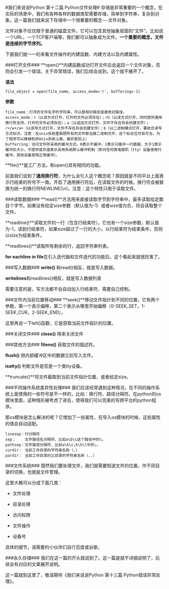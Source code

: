 #我们来说说Python 第十二篇 Python文件处理#
存储是非常重要的一个概念，在实际的场景中，我们有各种各样的数据类型需要存储，简单到字符串，复杂到对象。这一篇我们就来说下存储中一个很重要的概念---文件对象。

文件对象不仅仅限于普通的磁盘文件，它可以包含其他抽象层面的“文件”。比如说一个URL，一个TCP客户端等，我们都可以抽象成为文件。**一个重要的概念，文件是连续的字节序列。**

下面我们就一一的来看文件操作的内建函数、内建方法以及内建属性。

###打开文件###
**open()**内建函数成功打开文件后会返回一个文件对象，否则会引发一个错误。关于异常错误，我们后续会说到，这个就不展开了。

**语法**

	file_object = open(file_name, access_mode='r', buffering=-1)

**参数**

	file_name：打开的文件名字的字符串，可以是相对路径或者绝对路径。
	access_mode：r（以读方式打开，打开的文件必须存在）；rU（以读方式打开，同时提供通用换行符支持，打开的文件必须存在）；a（以追加方式打开，文件不存在将会创建文件）；r+/w+/a+（以读写方式打开，文件不存在将会创建文件）；b（以二进制模式打开，要结合读写方式标识，注意：在unix系统里面把所有的文件都当做二进制文件，这个标志位可有可无，为了程序可以移植到非Unix系统上面，最好是加上）
	bufferring：访问文件所采用的缓冲方式。0表示不缓冲，1表示只缓冲一行数据，大于1表示缓冲区大小，不提供或负值表示采用系统默认缓冲机制（即对任何类电报机（tty）设备使用行缓冲，其他设备使用正常缓冲）。

**file()**是工厂方法，和open()具有相同的功能。

前面我们说到了**通用换行符**，为什么会引入这个概念呢？原因就是不同平台上面表示行结束的符号不一致。开启了通用换行符后，在读取文件的时候，换行符会被替换为统一的换行符NEWLINE(\n)。注意：这个特性只用于读取文件。

###读取数据###
**read()**方法用来直接读取字节到字符串中，最多读取给定数目个字节。如果没有给定size参数（默认值为-1）或者size值为负，将会读取整个文件。

**readline()**读取文件的一行（包含行结束符）。它也有一个size参数，默认值为-1，读到行结束符，如果size超过了一行的大小，以行结束符为结束条件，否则以size为结束条件。

**readlines()**读取所有剩余的行，返回字符串列表。

**for eachline in file**在引入迭代器和文件迭代的功能后，这个看起来就很厉害了。

###写入数据###
**write()** 和read()相反，就是写入数据。

**writelines**和readlines()相反，就是写入数据列表

需要注意的是，写方法都不会自动加入行结束符，需要自己控制。

###文件内当前位置移动###
**seek()**移动文件指针到不同的位置，它有两个参数，第一个表示偏移，第二个表示从哪里开始偏移（0-SEEK_SET，1-SEEK_CUR，2-SEEK_END）。

这里再说一下tell()函数，它是获取当前文件指针的位置。

###关闭文件###
**close()** 用来关闭文件

###其他方法###
**fileno()** 获取文件的描述符。

**flush()** 把内部缓冲区中的数据立刻写入文件。

**isatty()** 判断文件是否是一个类tty设备。

**truncate()**将文件截取到当前文件指针位置，或者给定size。

###不同操作系统差异性处理###
我们应该经常遇到这种情况，在不同的操作系统上面使用的一些符号是不一样的，比如：换行符、路径分隔符。在python的os模块里面，这种情形被考虑了进去，使得我们可以完美的写跨平台的python程序。

那os模块是怎么解决的呢？它增加了一些属性，在导入os模块的时候，这些属性的值会自动适配。

	linesep：行分隔符
	sep：    文件路径名分隔符，比如a\b\c这个路径中的\。
	pathsep：文件路径分隔符，比如a\b\c;k\h\l中的;。
	curdir： 当前工作目录的字符串名称（.）
	pardir： 当前工作目录的父目录的字符串名称（..）

###文件系统###
既然我们要处理文件，我们就需要知道文件的位置，作不同目录的切换，也就是文件管理。

这里大概可以分成下面几类：

- 文件处理

- 目录处理

- 访问权限

- 文件操作

- 设备号

具体的细节，请需要的小伙伴们自行百度或谷歌。

###永久存储###
我们在这一篇的开头就说到了。这一篇是就不详细说明了，后续会有对应的文章展开说明。

这一篇就到这里了，敬请期待《我们来说说Python 第十三篇 Python错误异常处理》。
